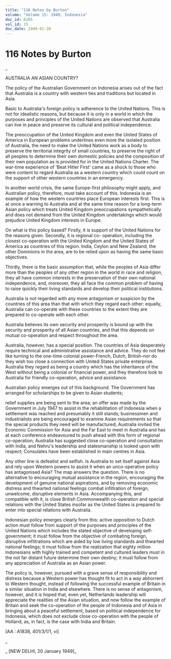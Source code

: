 ```yaml
---
title: "116 Notes by Burton"
volume: "Volume 15: 1949, Indonesia"
doc_id: 6285
vol_id: 15
doc_date: 1949-01-20
---
```


# 116 Notes by Burton

_

AUSTRALIA AN ASIAN COUNTRY?

The policy of the Australian Government on Indonesia arises out of the fact that Australia is a country with western ties and traditions but located in Asia.

Basic to Australia's foreign policy is adherence to the United Nations. This is not for idealistic reasons, but because it is only in a world in which the purposes and principles of the United Nations are observed that Australia can live in peace and preserve its cultural and political independence.

The preoccupation of the United Kingdom and even the United States of America in European problems underlines even more the isolated position of Australia, the need to make the United Nations work as a body to preserve the territorial integrity of small countries, to preserve the right of all peoples to determine their own domestic policies and the composition of their own population as is provided for in the United Nations Charter. The war-time experience of 'Beat Hitler First' came as a shock to those who were content to regard Australia as a western country which could count on the support of other western countries in an emergency.

In another world crisis, the same Europe-first philosophy might apply, and Australian policy, therefore, must take account of this. Indonesia is an example of how the western countries place European interests first. This is at once a warning to Australia and at the same time reason for a long-term Asian policy which treats United Kingdom preoccupations sympathetically and does not demand from the United Kingdom undertakings which would prejudice United Kingdom interests in Europe.

On what is this policy based? Firstly, it is support of the United Nations for the reasons given. Secondly, it is regional co- operation, including the closest co-operation with the United Kingdom and the United States of America as countries of this region. India, Ceylon and New Zealand, the other Dominions in the area, are to be relied upon as having the same basic objectives.

Thirdly, there is the basic assumption that, while the peoples of Asia differ more than the peoples of any other region in the world in race and religion, they all have common interests in the preservation of their own national independence, and, moreover, they all face the common problem of having to raise quickly their living standards and develop their political institutions.

Australia is not regarded with any more antagonism or suspicion by the countries of this area than that with which they regard each other: equally, Australia can co-operate with these countries to the extent they are prepared to co-operate with each other.

Australia believes its own security and prosperity is bound up with the security and prosperity of all Asian countries, and that this depends on mutual co-operation and respect throughout the area.

Australia, however, has a special position. The countries of Asia desperately require technical and administrative assistance and advice. They do not feel like turning to the one-time colonial power-French, Dutch, British-nor do they wish too close a connection with United States private enterprise. Australia they regard as being a country which has the inheritance of the West without being a colonial or financial power, and they therefore look to Australia for friendly co-operation, advice and assistance.

Australian policy emerges out of this background. The Government has arranged for scholarships to be given to Asian students;

relief supplies are being sent to the area; an offer was made by the Government in July 1947 to assist in the rehabilitation of Indonesia when a settlement was reached and presumably it still stands; businessmen and industrialists are being encouraged to examine Asian requirements so that the special products they need will be manufactured; Australia invited the Economic Commission for Asia and the Far East to meet in Australia and has at each conference endeavoured to push ahead with this form of regional co-operation; Australia has suggested close co-operation and consultation with India, and Nehru's leadership and statesmanship is looked upon with respect; Consulates have been established in main centres in Asia.

Any other line is defeatist and selfish. Is Australia to set itself against Asia and rely upon Western powers to assist it when an unco-operative policy has antagonised Asia? The map answers the question. There is no alternative to encouraging mutual assistance in the region, encouraging the development of genuine national aspirations, and by removing economic distress and thwarted national feelings combat infiltration of foreign, unwelcome, disruptive elements in Asia. Accompanying this, and compatible with it, is close British Commonwealth co-operation and special relations with the United States insofar as the United States is prepared to enter into special relations with Australia.

Indonesian policy emerges clearly from this: active opposition to Dutch action must follow from support of the purposes and principles of the United Nations which includes the stated objective of developing self-government; it must follow from the objective of combating foreign, disruptive infiltrations which are aided by low living standards and thwarted national feelings; it must follow from the realization that eighty million Indonesians with highly trained and competent and cultured leaders must in the not far distant future determine their own destiny; it must follow from any appreciation of Australia as an Asian power.

The policy is, however, pursued with a grave sense of responsibility and distress because a Western power has thought fit to act in a way abhorrent to Western thought, instead of following the successful example of Britain in a similar situation in India and elsewhere. There is no sense of antagonism, however, and it is hoped that, even yet, Netherlands leadership will appreciate the realities of the Asian situation, and now follow the example of Britain and seek the co-operation of the people of Indonesia and of Asia in bringing about a peaceful settlement, based on political independence for Indonesia, which does not exclude close co-operation with the people of Holland, as, in fact, is the case with India and Britain.

[AA : A1838, 401/3/1/1, vi]

_

_ [NEW DELHI, 20 January 1949]_
